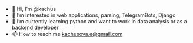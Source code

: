 - 👋 Hi, I’m @kachus
- 👀 I’m interested in web applications, parsing, TelegramBots, Django
- 🌱 I’m currently learning python and want to work in data analysis or as a backend developer
- 📫 How to reach me kachusova.e@gmail.com

<!---
kachus/kachus is a ✨ special ✨ repository because its `README.md` (this file) appears on your GitHub profile.
You can click the Preview link to take a look at your changes.
--->
